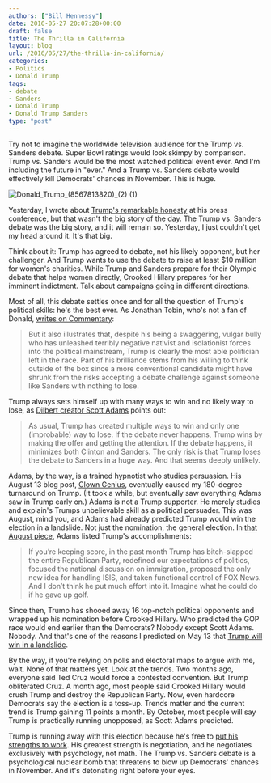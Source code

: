 ```yaml
---
authors: ["Bill Hennessy"]
date: 2016-05-27 20:07:28+00:00
draft: false
title: The Thrilla in California
layout: blog
url: /2016/05/27/the-thrilla-in-california/
categories:
- Politics
- Donald Trump
tags:
- debate
- Sanders
- Donald Trump
- Donald Trump Sanders
type: "post"
---
```


Try not to imagine the worldwide television audience for the Trump vs. Sanders debate. Super Bowl ratings would look skimpy by comparison. Trump vs. Sanders would be the most watched political event ever. And I'm including the future in "ever." And a Trump vs. Sanders debate would effectively kill Democrats' chances in November. This is huge.

![Donald_Trump_(8567813820)_(2) (1)](https://hennessysview.com/wp-content/uploads/2016/05/Donald_Trump_8567813820_2-1-300x200.jpg)


Yesterday, I wrote about [Trump's remarkable honesty](https://hennessysview.com/2016/05/27/worlds-greatest-press-conference/) at his press conference, but that wasn't the big story of the day. The Trump vs. Sanders debate was the big story, and it will remain so. Yesterday, I just couldn't get my head around it. It's that big.

Think about it: Trump has agreed to debate, not his likely opponent, but her challenger. And Trump wants to  use the debate to raise at least $10 million for women's charities. While Trump and Sanders prepare for their Olympic debate that helps women directly, Crooked Hillary prepares for her imminent indictment. Talk about campaigns going in different directions.

Most of all, this debate settles once and for all the question of Trump's political skills: he's the best ever. As Jonathan Tobin, who's not a fan of Donald, [writes on Commentary](https://www.commentarymagazine.com/politics-ideas/campaigns-elections/trump-beats-clinton-with-sanders-debate/):



> But it also illustrates that, despite his being a swaggering, vulgar bully who has unleashed terribly negative nativist and isolationist forces into the political mainstream, Trump is clearly the most able politician left in the race. Part of his brilliance stems from his willing to think outside of the box since a more conventional candidate might have shrunk from the risks accepting a debate challenge against someone like Sanders with nothing to lose.



Trump always sets himself up with many ways to win and no likely way to lose, as [Dilbert creator Scott Adams](https://blog.dilbert.com/post/144955383691/the-sanders-debate-gambit) points out:



> As usual, Trump has created multiple ways to win and only one (improbable) way to lose. If the debate never happens, Trump wins by making the offer and getting the attention. If the debate happens, it minimizes both Clinton and Sanders. The only risk is that Trump loses the debate to Sanders in a huge way. And that seems deeply unlikely.



Adams, by the way, is a trained hypnotist who studies persuasion. His August 13 blog post, [Clown Genius](https://blog.dilbert.com/post/126589300371/clown-genius), eventually caused my 180-degree turnaround on Trump. (It took a while, but eventually saw everything Adams saw in Trump early on.) Adams is not a Trump supporter. He merely studies and explain's Trumps unbelievable skill as a political persuader. This was August, mind you, and Adams had already predicted Trump would win the election in a landslide. Not just the nomination, the general election. In [that August piece](https://blog.dilbert.com/post/126589300371/clown-genius), Adams listed Trump's accomplishments:



> If you’re keeping score, in the past month Trump has bitch-slapped the entire Republican Party, redefined our expectations of politics, focused the national discussion on immigration, proposed the only new idea for handling ISIS, and taken functional control of FOX News. And I don’t think he put much effort into it. Imagine what he could do if he gave up golf.



Since then, Trump has shooed away 16 top-notch political opponents and wrapped up his nomination before Crooked Hillary. Who predicted the GOP race would end earlier than the Democrats? Nobody except Scott Adams. Nobody. And that's one of the reasons I predicted on May 13 that [Trump will win in a landslide](https://hennessysview.com/2016/05/13/how-to-predict-trumps-landslide-win/).

By the way, if you're relying on polls and electoral maps to argue with me, wait. None of that matters yet. Look at the trends. Two months ago, everyone said Ted Cruz would force a contested convention. But Trump obliterated Cruz. A month ago, most people said Crooked Hillary would crush Trump and destroy the Republican Party. Now, even hardcore Democrats say the election is a toss-up. Trends matter and the current trend is Trump gaining 11 points a month. By October, most people will say Trump is practically running unopposed, as Scott Adams predicted.

Trump is running away with this election because he's free to [put his strengths to work](https://hennessysview.com/2016/05/22/what-no-ones-telling-you-about-donald-trump/). His greatest strength is negotiation, and he negotiates exclusively with psychology, not math. The Trump vs. Sanders debate is a psychological nuclear bomb that threatens to blow up Democrats' chances  in November. And it's detonating right before your eyes.

